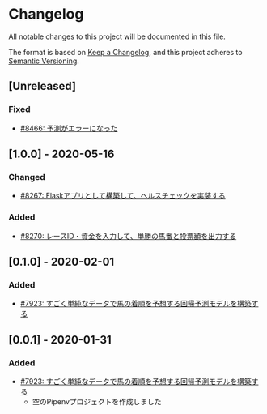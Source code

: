 # Changelog

All notable changes to this project will be documented in this file.

The format is based on [Keep a Changelog](https://keepachangelog.com/en/1.0.0/),
and this project adheres to [Semantic Versioning](https://semver.org/spec/v2.0.0.html).

## [Unreleased]
### Fixed
- [#8466: 予測がエラーになった](https://redmine.u6k.me/issues/8466)

## [1.0.0] - 2020-05-16
### Changed
- [#8267: Flaskアプリとして構築して、ヘルスチェックを実装する](https://redmine.u6k.me/issues/8267)

### Added
- [#8270: レースID・資金を入力して、単勝の馬番と投票額を出力する](https://redmine.u6k.me/issues/8270)

## [0.1.0] - 2020-02-01
### Added
- [#7923: すごく単純なデータで馬の着順を予想する回帰予測モデルを構築する](https://redmine.u6k.me/issues/7923)

## [0.0.1] - 2020-01-31
### Added
- [#7923: すごく単純なデータで馬の着順を予想する回帰予測モデルを構築する](https://redmine.u6k.me/issues/7923)
    - 空のPipenvプロジェクトを作成しました

